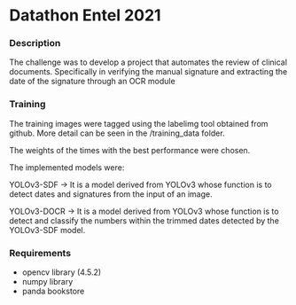 
# Datathon Entel 2021

### Description
The challenge was to develop a project that automates the review of clinical documents. Specifically in verifying the manual signature and extracting the date of the signature through an OCR module


### Training
The training images were tagged using the labelimg tool obtained from github. More detail can be seen in the /training_data folder.

The weights of the times with the best performance were chosen.

The implemented models were:

YOLOv3-SDF -> It is a model derived from YOLOv3 whose function is to detect dates and signatures from the input of an image.

YOLOv3-DOCR -> It is a model derived from YOLOv3 whose function is to detect and classify the numbers within the trimmed dates detected by the YOLOv3-SDF model.


### Requirements
- opencv library (4.5.2)
- numpy library
- panda bookstore
